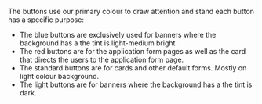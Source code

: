 The buttons use our primary colour to draw attention and stand each button has a specific purpose:

- The blue buttons are exclusively used for banners where the background has a the tint is light-medium bright.
- The red buttons are for the application form pages as well as the card that directs the users to the application form page.
- The standard buttons are for cards and other default forms. Mostly on light colour background.
- The light buttons are for banners where the background has a the tint is dark.